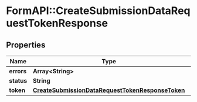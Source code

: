 # FormAPI::CreateSubmissionDataRequestTokenResponse

## Properties
Name | Type | Description | Notes
------------ | ------------- | ------------- | -------------
**errors** | **Array&lt;String&gt;** |  | [optional] 
**status** | **String** |  | [optional] 
**token** | [**CreateSubmissionDataRequestTokenResponseToken**](CreateSubmissionDataRequestTokenResponseToken.md) |  | [optional] 


